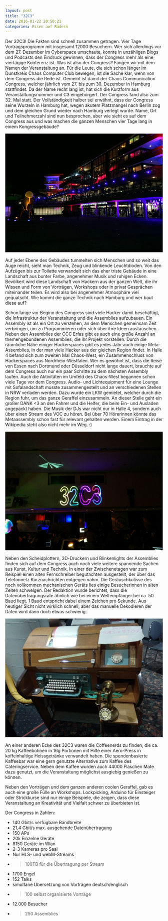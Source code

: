 ```yaml
---
layout: post
title: "32C3"
date: 2016-01-22 20:50:21
categories: Essen auf Rädern
---
```


Der 32C3! Die Fakten sind schnell zusammen getragen. Vier Tage Vortragsprogramm mit insgesamt 12000 Besuchern. Wer sich allerdings vor dem 27. Dezember im Cyberspace umschaute, konnte in unzähligen Blogs und Podcasts den Eindruck gewinnen, dass der Congress mehr als eine viertägige Konferenz ist. Was ist also der Congress? Fangen wir mit dem Namen der Veranstaltung an. Für die Leute, die sich schon länger im Dunstkreis Chaos Computer Club bewegen, ist die Sache klar, wenn von dem Congress die Rede ist. Gemeint ist damit der Chaos Communication Congress, welcher jährlich vom 27. bis zum 30. Dezember in Hamburg stattfindet. Da der Name recht lang ist, hat sich die Kurzform aus Veranstaltungsnummer und C3 eingebürgert. Der Congress fand also zum 32. Mal statt. Der Vollständigkeit halber sei erwähnt, dass der Congress seine Wurzeln in Hamburg hat, wegen akutem Platzmangel nach Berlin zog und dem gleichen Grund wieder nach Hamburg verlegt wurde. Name, Ort und Teilnehmerzahl sind nun besprochen, aber wie sieht es auf dem Congress aus und was machen die ganzen Menschen vier Tage lang in einem Kongressgebäude?

![Quelle: Chaospott](/media/2016-01-22/32c3_00.jpg)

Auf jeder Ebene des Gebäudes tummelten sich Menschen und so weit das Auge reicht, sieht man Technik, Zeug und blinkende Leuchtdioden. Von den Aufzügen bis zur Toilette verwandelt sich das eher triste Gebäude in eine Landschaft aus bunter Farbe, angenehmer Musik und ruhigen Ecken. Bevölkert wird diese Landschaft von Hackern aus der ganzen Welt, die ihr Wissen und Form von Vorträgen, Workshops oder in privat Gesprächen miteinander teilen. Es wird also bei angenehmer Atmosphäre viel gequatscht. Wie kommt die ganze Technik nach Hamburg und wer baut diese auf?


Schon lange vor Beginn des Congress sind viele Hacker damit beschäftigt, die Infrastruktur der Veranstaltung und die Assemblies aufzubauen. Ein Assembly ist als ein Ort zu verstehen, an dem Menschen gemeinsam Zeit verbringen, um zu Programmieren oder sich über ihre Ideen austauschen. Neben den Assemblies der CCC Erfas gibt es auch eine große Anzahl an themengebundenen Assemblies, die ihr Projekt vorstellen. Durch die räumliche Nähe einiger Hackerspaces gibt es jedes Jahr auch einige Meta-Assemblies, in der man viele Hacker aus der gleichen Region findet. In Halle 4 befand sich zum zweiten Mal Chaos-West, ein Zusammenschluss von Hackerspaces aus Nordrhein-Westfalen. Wer es gewöhnt ist, dass die Reise von Essen nach Dortmund oder Düsseldorf nicht lange dauert, brauchte auf dem Congress auch nur ein paar Schritte zu dem nächsten Assembly laufen. Auch die Aktivitäten im Umfeld des Chaos-West begannen schon viele Tage vor dem Congress. Audio- und Lichtequipment für eine Lounge mit Sofalandschaft musste zusammengestellt und an verschiedenen Stellen in NRW verladen werden. Dazu wurde ein LKW gemietet, welcher durch die Region fuhr, um das ganze Geraffel einzusammeln. An dieser Stelle geht ein großer DANK <3 an den Fahrer und die Helfer, die beim Ein- und Ausladen angepackt haben. Die Musik der DJs war nicht nur in Halle 4, sondern auch über einen Stream des VOC zu hören. Bei über 70 Hörerinnen könnte das Metaassembly schon fast für relevant gehalten werden. Einem Eintrag in der Wikipedia steht also nicht mehr im Weg. :)

![Quelle: Chaospott](/media/2016-01-22/32c3_01.jpg)

Neben den Scheidplottern, 3D-Druckern und Blinkenlights der Assemblies finden sich auf dem Congress auch noch viele weitere spannende Sachen aus Kunst, Kultur und Technik. In einer der Zwischenetagen war zum Beispiel einen alten Fernschreiber begutachten ausgestellt, der  über das Telefonnetz Kurznachrichten entgegen nahm. Die Geräuschkulisse des noch vollkommen mechanischen Geräts lies einige Besucherinnen in alten Zeiten schwelgen. Der Redaktion wurde berichtet, dass die Datenübertragungsrate ähnlich wie bei einem Weltempfänger bei ca. 50 Baud liegt. 1 Baud entspricht dabei einem Zeichen pro Sekunde. Aus heutiger Sicht nicht wirklich schnell, aber das manuelle Dekodieren der Daten wird dann doch etwas schwierig.

![Quelle: Hong Phuc](/media/2016-01-22/32c3_02.jpg)

An einer anderen Ecke des 32C3 waren die Coffeenerds zu finden, die ca. 20 kg Kaffeebohnen in 16g Portionen mit Hilfe einer Aero-Press in koffeinhaltige Heissgetränke verwandelt haben. Die spendenbasierte Kaffeebar war eine gern genutzte Alternative zum Kaffee des Cateringservice. Neben dem Kaffee wurden auch 44000 Flaschen Mate dazu genutzt, um die Veranstaltung möglichst ausgiebig genießen zu können.

Neben den Vorträgen und dem ganzen anderen coolen Geraffel, gab es auch eine große Fülle an Workshops. Lockpicking, Arduino für Einsteiger oder Strickkurse sind nur einige Beispiele, die zeigen, dass diese Veranstaltung an Kreativität und Vielfalt schwer zu überbieten ist.

Der Congress in Zahlen:

* 140 Gbit/s verfügbare Bandbreite 
* 21,4 Gbit/s max. ausgehende Datenübertragung 
* 150 APs
* 20k Einzelne Geräte
* 8150 Geräte im Wlan
* 2-3 Kameras pro Saal
* Nur HLS- und webM-Streams
* > 100TB für die Übertragung per Stream
* 1700 Engel
* 152 Talks
* simultane Übersetzung von Vorträgen deutsch/englisch
* > 100 selbst organisierte Vorträge
* 12.000 Besucher
* > 250 Assemblies
